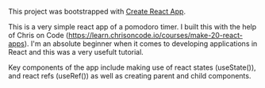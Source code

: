 This project was bootstrapped with [Create React App](https://github.com/facebook/create-react-app).

This is a very simple react app of a pomodoro timer. I built this with the help of Chris on Code (https://learn.chrisoncode.io/courses/make-20-react-apps). I'm an absolute beginner when it comes to developing applications in React and this was a very usefult tutorial.

Key components of the app include making use of react states (useState()), and react refs (useRef()) as well as creating parent and child components.
